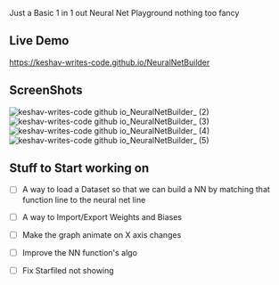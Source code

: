 Just a Basic 1 in 1 out Neural Net Playground nothing too fancy

## Live Demo
https://keshav-writes-code.github.io/NeuralNetBuilder

## ScreenShots
![keshav-writes-code github io_NeuralNetBuilder_ (2)](https://github.com/user-attachments/assets/a7f64a1d-1077-4b20-85e6-0b41aaeb146c)
![keshav-writes-code github io_NeuralNetBuilder_ (3)](https://github.com/user-attachments/assets/14cad685-41a9-4931-8194-5ad31f491a06)
![keshav-writes-code github io_NeuralNetBuilder_ (4)](https://github.com/user-attachments/assets/25453a66-9703-40a5-b5fc-72a6baa7a053)
![keshav-writes-code github io_NeuralNetBuilder_ (5)](https://github.com/user-attachments/assets/3c2663fa-bfda-4368-864e-d14fb36e7531)


## Stuff to Start working on 
- [ ] A way to load a Dataset so that we can build a NN by matching that function line to the neural net line
- [ ] A way to Import/Export Weights and Biases 
- [ ] Make the graph animate on X axis changes
- [ ] Improve the NN function's algo
- [ ] Fix Starfiled not showing


